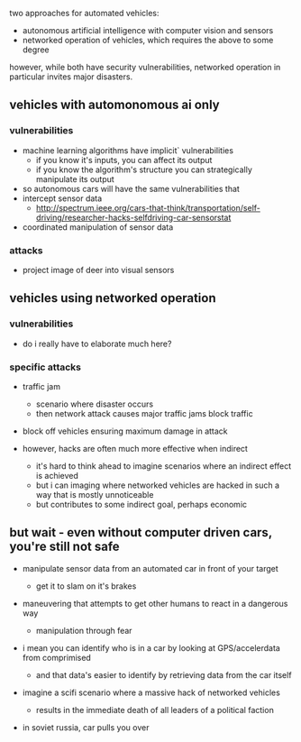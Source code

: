 
two approaches for automated vehicles:
- autonomous artificial intelligence with computer vision and sensors
- networked operation of vehicles, which requires the above to some degree

however, while both have security vulnerabilities, networked operation in particular invites major disasters.

## vehicles with automonomous ai only

### vulnerabilities

- machine learning algorithms have implicit` vulnerabilities
  - if you know it's inputs, you can affect its output
  - if you know the algorithm's structure you can strategically manipulate its output
- so autonomous cars will have the same vulnerabilities that 
- intercept sensor data
  - http://spectrum.ieee.org/cars-that-think/transportation/self-driving/researcher-hacks-selfdriving-car-sensorstat
- coordinated manipulation of sensor data

### attacks

- project image of deer into visual sensors

## vehicles using networked operation

### vulnerabilities

- do i really have to elaborate much here?

### specific attacks

- traffic jam
  - scenario where disaster occurs
  - then network attack causes major traffic jams block traffic
- block off vehicles ensuring maximum damage in attack

- however, hacks are often much more effective when indirect
  - it's hard to think ahead to imagine scenarios where an indirect effect is achieved
  - but i can imaging where networked vehicles are hacked in such a way that is mostly unnoticeable
  - but contributes to some indirect goal, perhaps economic

## but wait - even without computer driven cars, you're still not safe

- manipulate sensor data from an automated car in front of your target
  - get it to slam on it's brakes

- maneuvering that attempts to get other humans to react in a dangerous way
  - manipulation through fear

- i mean you can identify who is in a car by looking at GPS/accelerdata from comprimised
  - and that data's easier to identify by retrieving data from the car itself

- imagine a scifi scenario where a massive hack of networked vehicles 
  - results in the immediate death of all leaders of a political faction

- in soviet russia, car pulls you over